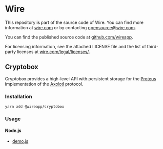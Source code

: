# Wire

This repository is part of the source code of Wire. You can find more information at [wire.com](https://wire.com) or by contacting opensource@wire.com.

You can find the published source code at [github.com/wireapp](https://github.com/wireapp).

For licensing information, see the attached LICENSE file and the list of third-party licenses at [wire.com/legal/licenses/](https://wire.com/legal/licenses/).

## Cryptobox

Cryptobox provides a high-level API with persistent storage for the [Proteus](https://github.com/wireapp/proteus) implementation of the [Axolotl](https://github.com/trevp/axolotl/wiki) protocol.

### Installation

```
yarn add @wireapp/cryptobox
```

### Usage

#### Node.js

- [demo.js](./src/demo/demo.js)
